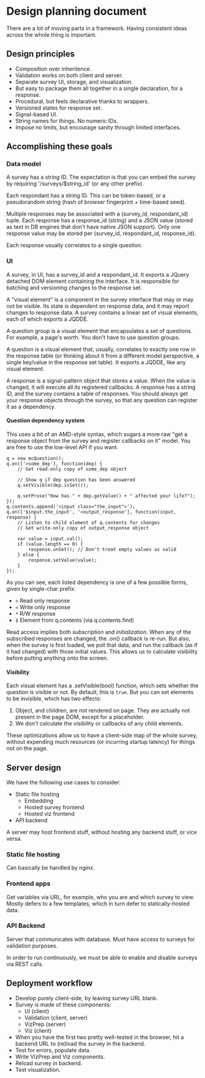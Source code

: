 # Design planning document

There are a lot of moving parts in a framework. Having consistent ideas across the whole thing is important.

## Design principles

 * Composition over inheritence.
 * Validation works on both client and server.
 * Separate survey UI, storage, and visualization.
 * But easy to package them all together in a single declaration, for a response.
 * Procedural, but feels declarative thanks to wrappers.
 * Versioned states for response set.
 * Signal-based UI.
 * String names for things. No numeric IDs.
 * Impose no limits, but encourage sanity through limited interfaces.

## Accomplishing these goals

### Data model

A survey has a string ID. The expectation is that you can embed the survey by requiring '/surveys/$string_id' (or any other prefix).

Each respondant has a string ID. This can be token-based, or a pseudorandom string (hash of browser fingerprint + time-based seed).

Multiple responses may be associated with a (survey_id, respondant_id) tuple. Each response has a response_id (string) and a JSON value (stored as text in DB engines that don't have native JSON support). Only one response value may be stored per (survey_id, respondant_id, response_id).

Each response usually correlates to a single question.

### UI

A survey, in UI, has a survey_id and a respondant_id. It exports a JQuery detached DOM element containing the interface. It is responsible for batching and versioning changes to the response set.

A "visual element" is a component in the survey interface that may or may not be visible. Its state is dependent on response data, and it may report changes to response data. A survey contains a linear set of visual elements, each of which exports a JQDDE.

A question group is a visual element that encapsulates a set of questions. For example, a page's worth. You don't have to use question groups.

A question is a visual element that, usually, correlates to exactly one row in the response table (or thinking about it from a different model perspective, a single key/value in the response set table). It exports a JQDDE, like any visual element.

A response is a signal-pattern object that stores a value. When the value is changed, it will execute all its registered callbacks. A response has a string ID, and the survey contains a table of responses. You should always get your response objects through the survey, so that any question can register it as a dependency.

#### Question dependency system

This uses a bit of an AMD-style syntax, which sugars a more raw "get a response object from the survey and register callbacks on it" model. You are free to use the low-level API if you want.

```
q = new mcQuestion();
q.on(['>some_dep'], function(dep) {
    // Get read-only copy of some_dep object

    // Show q if dep question has been answered
    q.setVisible(dep.isSet());

    q.setProse("How has " + dep.getValue() + " affected your life?");
});
q.contents.append('<input class="the_input">');
q.on(['$input.the_input', '<output_response'], function(input, response) {
    // Listen to child element of q.contents for changes
    // Get write-only copy of output_response object

    var value = input.val();
    if (value.length == 0) {
        response.unSet(); // Don't treat empty values as valid
    } else {
        response.setValue(value);
    }
});
```

As you can see, each listed dependency is one of a few possible forms, given by single-char prefix:

 * `>` Read only response
 * `<` Write only response
 * `*` R/W response
 * `$` Element from q.contents (via q.contents.find)

Read access implies both *subscription* and *initialization.* When any of the subscribed responses are changed, the .on() callback is re-run. But also, when the survey is first loaded, we poll that data, and run the callback (as if it had changed) with those initial values. This allows us to calculate visibility before putting anything onto the screen.

#### Visibility

Each visual element has a .setVisible(bool) function, which sets whether the question is visible or not. By default, this is `true`. But you can set elements to be invisible, which has two effects:

1. Object, and children, are not rendered on page. They are actually not present in the page DOM, except for a placeholder.
2. We don't calculate the visibility or callbacks of any child elements.

These optimizations allow us to have a client-side map of the whole survey, without expending much resources (or incurring startup latency) for things not on the page.

## Server design

We have the following use cases to consider:

 * Static file hosting
    * Embedding
    * Hosted survey frontend
    * Hosted viz frontend
 * API backend

A server may host frontend stuff, without hosting any backend stuff, or vice versa.

### Static file hosting

Can basically be handled by nginx.

### Frontend apps

Get variables via URL, for example, who you are and which survey to view. Mostly defers to a few templates, which in turn defer to statically-hosted data.

### API Backend

Server that communicates with database. Must have access to surveys for validation purposes.

In order to run continuously, we must be able to enable and disable surveys via REST calls.

## Deployment workflow

 * Develop purely client-side, by leaving survey URL blank.
 * Survey is made of these components:
    * UI (client)
    * Validation (client, server)
    * VizPrep (server)
    * Viz (client)
 * When you have the first two pretty well-tested in the browser, hit a backend URL to (re)load the survey in the backend.
 * Test for errors, populate data.
 * Write VizPrep and Viz components.
 * Reload survey in backend.
 * Test visualization.
